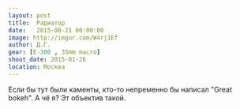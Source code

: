 ```yaml
---
layout: post
title:  Радиатор
date:   2015-08-21 00:00:00
image: http://imgur.com/W4rj1Ef
author: Д.Г.
gear: [E-300 , 35mm macro]
shoot_date: 2015-01-26
location: Москва
---
```


Если бы тут были каменты, кто-то непременно бы написал "Great bokeh". А чё я? Эт объектив такой.
